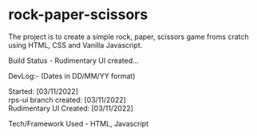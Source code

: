 # rock-paper-scissors

The project is to create a simple rock, paper, scissors game froms cratch using HTML, CSS and Vanilla Javascript.

Build Status - Rudimentary UI created...

DevLog:- (Dates in DD/MM/YY format)

Started: [03/11/2022]  
rps-ui branch created: [03/11/2022]  
Rudimentary UI Created: [03/11/2022]  

Tech/Framework Used - HTML, Javascript